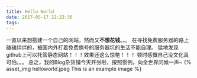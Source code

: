 ```yaml
---
title: Hello World
date: 2017-05-17 22:22:36
tags:
---
```

一直以来想搭建一个自己的网站，然而又**不想花钱**。。。
在寻找免费服务器的路上磕磕绊绊的，被国内外打着免费旗号的服务器坑的生活不能自理。
猛地发现github上可以托管静态网站！！！效果还这么惊艳！！！
顿时感慨自己没文化真可怕。。。
总之，我的Blog杂货铺今天开张啦，按照惯例，向全世界问候一声~
{% asset_img helloworld.jpeg This is an example image %}
